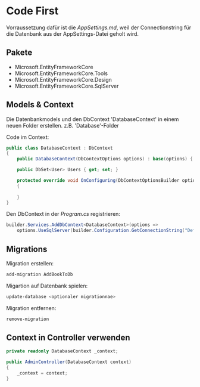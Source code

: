 # Code First

Vorraussetzung dafür ist die *AppSettings.md*, weil der Connectionstring für die Datenbank aus der AppSettings-Datei geholt wird.

## Pakete

 - Microsoft.EntityFrameworkCore
 - Microsoft.EntityFrameworkCore.Tools
 - Microsoft.EntityFrameworkCore.Design
 - Microsoft.EntityFrameworkCore.SqlServer

 ## Models & Context

Die Datenbankmodels und den DbContext 'DatabaseContext' in einem neuen Folder erstellen. z.B. 'Database'-Folder

Code im Context:
```C#
public class DatabaseContext : DbContext
{
    public DatabaseContext(DbContextOptions options) : base(options) { }

    public DbSet<User> Users { get; set; }

    protected override void OnConfiguring(DbContextOptionsBuilder optionsBuilder)
    {
        
    }
}
```

Den DbContext in der *Program.cs* registrieren:
```C#
builder.Services.AddDbContext<DatabaseContext>(options =>
    options.UseSqlServer(builder.Configuration.GetConnectionString("DefaultConnection")));
```

## Migrations

Migration erstellen:
```bash
add-migration AddBookToDb
```

Migartion auf Datenbank spielen:
```bash
update-database <optionaler migrationnae>
```

Migration entfernen:
```bash
remove-migration
```

## Context in Controller verwenden

```C#
private readonly DatabaseContext _context;

public AdminController(DatabaseContext context)
{
    _context = context;
}
```